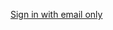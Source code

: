 [Sign in with email only](/docs/guides/pwd-optional-sign-in-email/aspnet/main/)
<!--TODO: Change link when ASPNET becomes available-->

